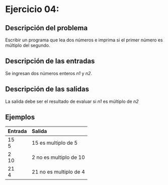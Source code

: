 # **Ejercicio 04:**

## Descripción del problema

Escribir un programa que lea dos números e imprima si el primer número es múltiplo del segundo.

## Descripción de las entradas

Se ingresan dos números enteros *n1* y *n2*.

## Descripción de las salidas

La salida debe ser el resultado de evaluar si *n1* es múltiplo de *n2*

## Ejemplos

| Entrada    | Salida     |
| :--------- | :--------- |
| 15 <br> 5  | 15 es multiplo de 5 |
| 2  <br> 10 | 2 no es multiplo de 10 |
| 21 <br> 4  | 21 no es multiplo de 4 |
